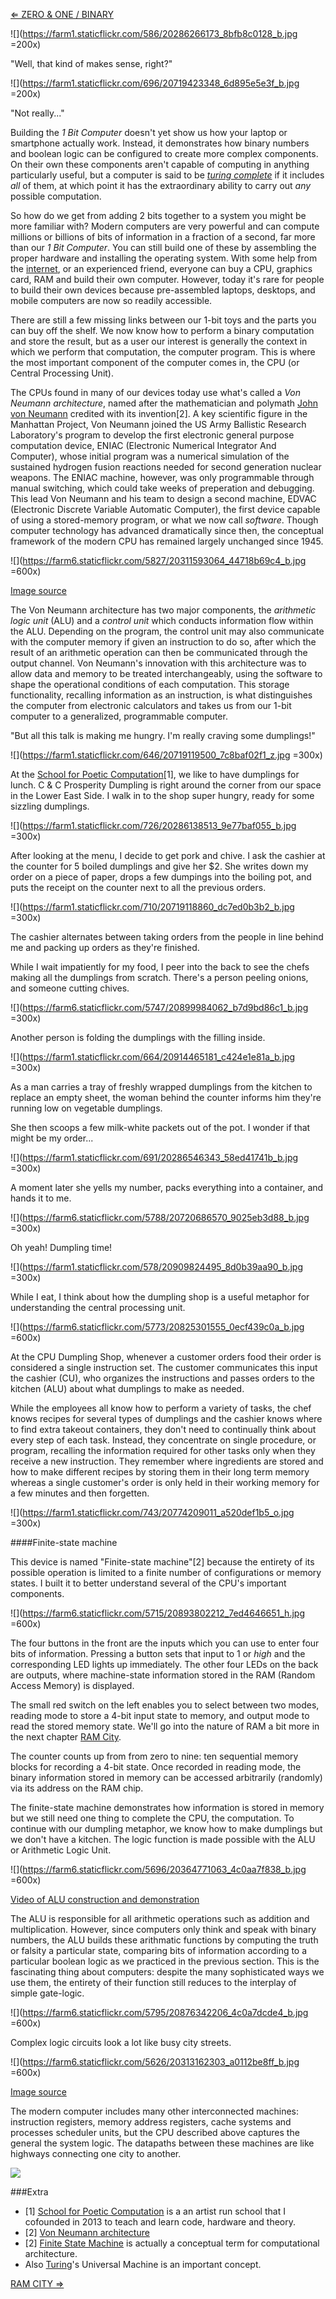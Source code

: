 [⇐ ZERO & ONE / BINARY](https://github.com/tchoi8/handmadecomputer/blob/master/Binary/readme.md)

![](https://farm1.staticflickr.com/586/20286266173_8bfb8c0128_b.jpg =200x)

"Well, that kind of makes sense, right?" 


![](https://farm1.staticflickr.com/696/20719423348_6d895e5e3f_b.jpg =200x)

"Not really..." 

Building the *1 Bit Computer* doesn't yet show us how your laptop or smartphone actually work. Instead, it demonstrates how binary numbers and boolean logic can be configured to create more complex components. On their own these components aren't capable of computing in anything particularly useful, but a computer is said to be [*turing complete*](https://en.wikipedia.org/wiki/Turing_completeness) if it includes *all* of them, at which point it has the extraordinary ability to carry out *any* possible computation.

So how do we get from adding 2 bits together to a system you might be more familiar with? Modern computers are very powerful and can compute millions or billions of bits of information in a fraction of a second, far more than our *1 Bit Computer*. You can still build one of these by assembling the proper hardware and installing the operating system. With some help from the [internet](https://pcpartpicker.com/), or an experienced friend, everyone can buy a CPU, graphics card, RAM and build their own computer. However, today it's rare for people to build their own devices because pre-assembled laptops, desktops, and mobile computers are now so readily accessible. 

There are still a few missing links between our 1-bit toys and the parts you can buy off the shelf. We now know how to perform a binary computation and store the result, but as a user our interest is generally the context in which we perform that computation, the computer program. This is where the most important component of the computer comes in, the CPU (or Central Processing Unit).

The CPUs found in many of our devices today use what's called a *Von Neumann architecture*, named after the mathematician and polymath [John von Neumann](https://en.wikipedia.org/wiki/John_von_Neumann) credited with its invention[2]. A key scientific figure in the Manhattan Project, Von Neumann joined the US Army Ballistic Research Laboratory's program to develop the first electronic general purpose computation device, ENIAC (Electronic Numerical Integrator And Computer), whose initial program was a numerical simulation of the sustained hydrogen fusion reactions needed for second generation nuclear weapons. The ENIAC machine, however, was only programmable through manual switching, which could take weeks of preperation and debugging. This lead Von Neumann and his team to design a second machine, EDVAC (Electronic Discrete Variable Automatic Computer), the first device capable of using a stored-memory program, or what we now call *software*. Though computer technology has advanced dramatically since then, the conceptual framework of the modern CPU has remained largely unchanged since 1945.

![](https://farm6.staticflickr.com/5827/20311593064_44718b69c4_b.jpg =600x)

[Image source](https://en.wikipedia.org/wiki/Von_Neumann_architecture#/media/File:Von_Neumann_Architecture.svg)

The Von Neumann architecture has two major components, the *arithmetic logic unit* (ALU) and a *control unit* which conducts information flow within the ALU. Depending on the program, the control unit may also communicate with the computer memory if given an instruction to do so, after which the result of an arithmetic operation can then be communicated through the output channel. Von Neumann's innovation with this architecture was to allow data and memory to be treated interchangeably, using the software to shape the operational conditions of each computation. This storage functionality, recalling information as an instruction, is what distinguishes the computer from electronic calculators and takes us from our 1-bit computer to a generalized, programmable computer. 

 
"But all this talk is making me hungry. I'm really craving some dumplings!"

![](https://farm1.staticflickr.com/646/20719119500_7c8baf02f1_z.jpg =300x)

At the [School for Poetic Computation](http://sfpc.io/)[1], we like to have dumplings for lunch. C & C Prosperity Dumpling is right around the corner from our space in the Lower East Side. I walk in to the shop super hungry, ready for some sizzling dumplings.

![](https://farm1.staticflickr.com/726/20286138513_9e77baf055_b.jpg =300x)

After looking at the menu, I decide to get pork and chive. I ask the cashier at the counter for 5 boiled dumplings and give her $2. She writes down my order on a piece of paper, drops a few dumpings into the boiling pot, and puts the receipt on the counter next to all the previous orders.

![](https://farm1.staticflickr.com/710/20719118860_dc7ed0b3b2_b.jpg =300x)

The cashier alternates between taking orders from the people in line behind me and packing up orders as they're finished.

While I wait impatiently for my food, I peer into the back to see the chefs making all the dumplings from scratch. There's a person peeling onions, and someone cutting chives.
 
![](https://farm6.staticflickr.com/5747/20899984062_b7d9bd86c1_b.jpg =300x)
 
Another person is folding the dumplings with the filling inside.

![](https://farm1.staticflickr.com/664/20914465181_c424e1e81a_b.jpg =300x)

As a man carries a tray of freshly wrapped dumplings from the kitchen to replace an empty sheet, the woman behind the counter informs him they're running low on vegetable dumplings.

She then scoops a few milk-white packets out of the pot. I wonder if that might be my order...
 
![](https://farm1.staticflickr.com/691/20286546343_58ed41741b_b.jpg =300x)

A moment later she yells my number, packs everything into a container, and hands it to me.
 
![](https://farm6.staticflickr.com/5788/20720686570_9025eb3d88_b.jpg =300x)

Oh yeah! Dumpling time!

![](https://farm1.staticflickr.com/578/20909824495_8d0b39aa90_b.jpg =300x)

While I eat, I think about how the dumpling shop is a useful metaphor for understanding the central processing unit. 

![](https://farm6.staticflickr.com/5773/20825301555_0ecf439c0a_b.jpg =600x)

At the CPU Dumpling Shop, whenever a customer orders food their order is considered a single instruction set. The customer communicates this input the cashier (CU), who organizes the instructions and passes orders to the kitchen (ALU) about what dumplings to make as needed.

While the employees all know how to perform a variety of tasks, the chef knows recipes for several types of dumplings and the cashier knows where to find extra takeout containers, they don't need to continually think about every step of each task. Instead, they concentrate on single procedure, or program, recalling the information required for other tasks only when they receive a new instruction. They remember where ingredients are stored and how to make different recipes by storing them in their long term memory whereas a single customer's order is only held in their working memory for a few minutes and then forgetten.

![](https://farm1.staticflickr.com/743/20774209011_a520def1b5_o.jpg =300x)

####Finite-state machine

This device is named "Finite-state machine"[2] because the entirety of its possible operation is limited to a finite number of configurations or memory states. I built it to better understand several of the CPU's important components.

![](https://farm6.staticflickr.com/5715/20893802212_7ed4646651_h.jpg =600x)

The four buttons in the front are the inputs which you can use to enter four bits of information. Pressing a button sets that input to 1 or *high* and the corresponding LED lights up immediately. The other four LEDs on the back are outputs, where machine-state information stored in the RAM (Random Access Memory) is displayed.  

The small red switch on the left enables you to select between two modes, reading mode to store a 4-bit input state to memory, and output mode to read the stored memory state. We'll go into the nature of RAM a bit more in the next chapter [RAM City](https://github.com/tchoi8/handmadecomputer/tree/master/RAMcity).

The counter counts up from from zero to nine: ten sequential memory blocks for recording a 4-bit state. Once recorded in reading mode, the binary information stored in memory can be accessed arbitrarily (randomly) via its address on the RAM chip.

The finite-state machine demonstrates how information is stored in memory but we still need one thing to complete the CPU, the computation. To continue with our dumpling metaphor, we know how to make dumplings but we don't have a kitchen. The logic function is made possible with the ALU or Arithmetic Logic Unit. 
 
 ![](https://farm6.staticflickr.com/5696/20364771063_4c0aa7f838_b.jpg =600x)
 
 [Video of ALU construction and demonstration](https://vimeo.com/136831074)
 
The ALU is responsible for all arithmetic operations such as addition and multiplication. However, since computers only think and speak with binary numbers, the ALU builds these arithmatic functions by computing the truth or falsity a particular state, comparing bits of information according to a particular boolean logic as we practiced in the previous section. This is the fascinating thing about computers: despite the many sophisticated ways we use them, the entirety of their function still reduces to the interplay of simple gate-logic.

![](https://farm6.staticflickr.com/5795/20876342206_4c0a7dcde4_b.jpg =600x)

Complex logic circuits look a lot like busy city streets. 

![](https://farm6.staticflickr.com/5626/20313162303_a0112be8ff_b.jpg =600x)

[Image source](https://commons.wikimedia.org/wiki/File:74181aluschematic.png)

The modern computer includes many other interconnected machines: instruction registers, memory address registers, cache systems and processes scheduler units, but the CPU described above captures the general the system logic. The datapaths between these machines are like highways connecting one city to another.

![](https://dl.dropboxusercontent.com/u/53638/infoflow.jpg)

###Extra 

- [1] [School for Poetic Computation](http://sfpc.io) is a an artist run school that I cofounded in 2013 to teach and learn code, hardware and theory.  
- [2] [Von Neumann architecture](https://en.wikipedia.org/wiki/Von_Neumann_architecture)
- [2] [Finite State Machine](https://github.com/tchoi8/handmadecomputer/tree/master/FSM) is actually a conceptual term for computational architecture.    
- Also [Turing](https://github.com/tchoi8/handmadecomputer/tree/master/Turing)'s Universal Machine is an important concept. 
 
[RAM CITY ⇒](https://github.com/tchoi8/handmadecomputer/blob/master/RAMcity/readme.md)
